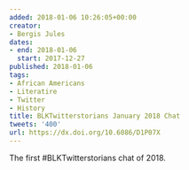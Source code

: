 ```yaml
---
added: 2018-01-06 10:26:05+00:00
creator:
- Bergis Jules
dates:
- end: 2018-01-06
  start: 2017-12-27
published: 2018-01-06
tags:
- African Americans
- Literatire
- Twitter
- History
title: BLKTwitterstorians January 2018 Chat
tweets: '400'
url: https://dx.doi.org/10.6086/D1P07X
---
```


The first #BLKTwitterstorians chat of 2018.
